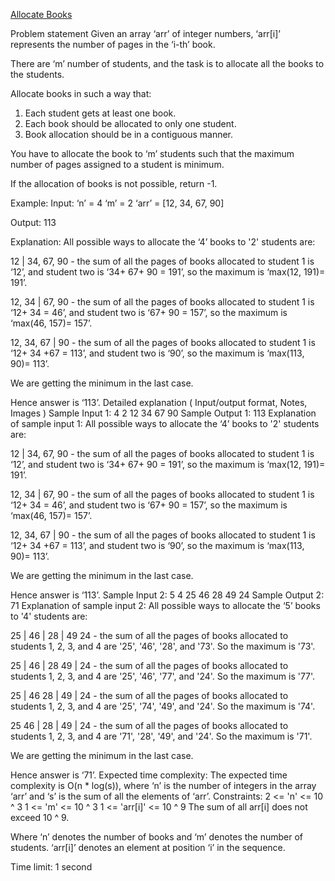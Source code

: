 
<a href = "https://www.codingninjas.com/studio/problems/allocate-books_1090540?utm_source=youtube&utm_medium=affiliate&utm_campaign=codestudio_Striver_BinarySeries&leftPanelTabValue=PROBLEM">Allocate Books</a>


Problem statement
Given an array ‘arr’ of integer numbers, ‘arr[i]’ represents the number of pages in the ‘i-th’ book.



There are ‘m’ number of students, and the task is to allocate all the books to the students.



Allocate books in such a way that:

1. Each student gets at least one book.
2. Each book should be allocated to only one student.
3. Book allocation should be in a contiguous manner.


You have to allocate the book to ‘m’ students such that the maximum number of pages assigned to a student is minimum.



If the allocation of books is not possible, return -1.



Example:
Input: ‘n’ = 4 ‘m’ = 2
‘arr’ = [12, 34, 67, 90]

Output: 113

Explanation: All possible ways to allocate the ‘4’ books to '2' students are:

12 | 34, 67, 90 - the sum of all the pages of books allocated to student 1 is ‘12’, and student two is ‘34+ 67+ 90 = 191’, so the maximum is ‘max(12, 191)= 191’.

12, 34 | 67, 90 - the sum of all the pages of books allocated to student 1 is ‘12+ 34 = 46’, and student two is ‘67+ 90 = 157’, so the maximum is ‘max(46, 157)= 157’.

12, 34, 67 | 90 - the sum of all the pages of books allocated to student 1 is ‘12+ 34 +67 = 113’, and student two is ‘90’, so the maximum is ‘max(113, 90)= 113’.

We are getting the minimum in the last case.

Hence answer is ‘113’.
Detailed explanation ( Input/output format, Notes, Images )
Sample Input 1:
4 2
12 34 67 90
Sample Output 1:
113
Explanation of sample input 1:
All possible ways to allocate the ‘4’ books to '2' students are:

12 | 34, 67, 90 - the sum of all the pages of books allocated to student 1 is ‘12’, and student two is ‘34+ 67+ 90 = 191’, so the maximum is ‘max(12, 191)= 191’.

12, 34 | 67, 90 - the sum of all the pages of books allocated to student 1 is ‘12+ 34 = 46’, and student two is ‘67+ 90 = 157’, so the maximum is ‘max(46, 157)= 157’.

12, 34, 67 | 90 - the sum of all the pages of books allocated to student 1 is ‘12+ 34 +67 = 113’, and student two is ‘90’, so the maximum is ‘max(113, 90)= 113’.

We are getting the minimum in the last case.

Hence answer is ‘113’.
Sample Input 2:
5 4
25 46 28 49 24
Sample Output 2:
71
Explanation of sample input 2:
All possible ways to allocate the ‘5’ books to '4' students are:

25 | 46 | 28 | 49 24 - the sum of all the pages of books allocated to students 1, 2, 3, and 4 are '25', '46', '28', and '73'. So the maximum is '73'.

25 | 46 | 28 49 | 24 - the sum of all the pages of books allocated to students 1, 2, 3, and 4 are '25', '46', '77', and '24'. So the maximum is '77'.

25 | 46 28 | 49 | 24 - the sum of all the pages of books allocated to students 1, 2, 3, and 4 are '25', '74', '49', and '24'. So the maximum is '74'.

25 46 | 28 | 49 | 24 - the sum of all the pages of books allocated to students 1, 2, 3, and 4 are '71', '28', '49', and '24'. So the maximum is '71'.

We are getting the minimum in the last case.

Hence answer is ‘71’.
Expected time complexity:
The expected time complexity is O(n * log(s)), where ‘n’ is the number of integers in the array ‘arr’ and ‘s’ is the sum of all the elements of ‘arr’.
Constraints:
2 <= 'n' <= 10 ^ 3
1 <= 'm' <= 10 ^ 3
1 <= 'arr[i]' <= 10 ^ 9
The sum of all arr[i] does not exceed 10 ^ 9.

Where ‘n’ denotes the number of books and ‘m’ denotes the number of students. ‘arr[i]’ denotes an element at position ‘i’ in the sequence.

Time limit: 1 second